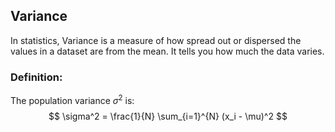 ## Variance
In statistics, Variance is a measure of how spread out or dispersed the values in a dataset are from the mean. It tells you how much the data varies.

### Definition:
The population variance $\sigma^2$ is:
$$
\sigma^2 = \frac{1}{N} \sum_{i=1}^{N} (x_i - \mu)^2
$$

